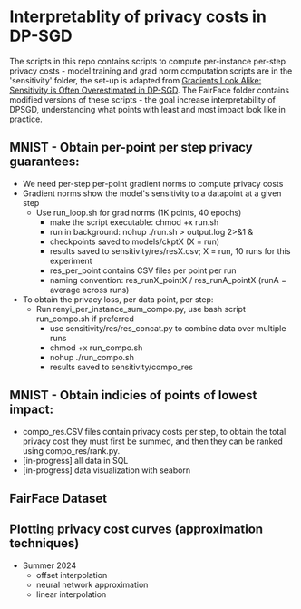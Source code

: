 # Interpretablity of privacy costs in DP-SGD
The scripts in this repo contains scripts to compute per-instance per-step privacy costs - model training and grad norm computation scripts are in the 'sensitivity' folder, the set-up is adapted from [Gradients Look Alike: Sensitivity is Often Overestimated in DP-SGD](https://arxiv.org/abs/2307.00310). The FairFace folder contains modified versions of these scripts - the goal increase interpretability of DPSGD, understanding what points with least and most impact look like in practice.

## MNIST - Obtain per-point per step privacy guarantees:
- We need per-step per-point gradient norms to compute privacy costs
- Gradient norms show the model's sensitivity to a datapoint at a given step
    - Use run_loop.sh for grad norms (1K points, 40 epochs)
        - make the script executable: chmod +x run.sh
        - run in background: nohup ./run.sh > output.log 2>&1 &
        - checkpoints saved to models/ckptX (X = run)
        - results saved to sensitivity/res/resX.csv; X = run, 10 runs for this experiment
        - res_per_point contains CSV files per point per run 
        - naming convention: res_runX_pointX / res_runA_pointX (runA = average across runs)
- To obtain the privacy loss, per data point, per step:
    - Run renyi_per_instance_sum_compo.py, use bash script run_compo.sh if preferred
        - use sensitivity/res/res_concat.py to combine data over multiple runs
        - chmod +x run_compo.sh
        - nohup ./run_compo.sh
        - results saved to sensitivity/compo_res

## MNIST - Obtain indicies of points of lowest impact:

- compo_res.CSV files contain privacy costs per step, to obtain the total privacy cost they must first be summed, and then they can be ranked using compo_res/rank.py.
- [in-progress] all data in SQL 
- [in-progress] data visualization with seaborn

## FairFace Dataset


 ## Plotting privacy cost curves (approximation techniques)
- Summer 2024
    - offset interpolation
    - neural network approximation
    - linear interpolation
